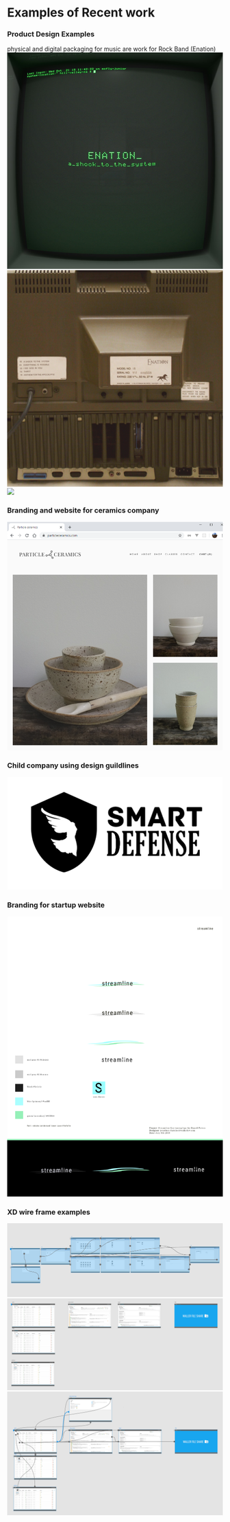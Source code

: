 # Examples of Recent work

### Product Design Examples
physical and digital packaging for music are work for Rock Band (Enation)
![](examples_of_work/ab67616d0000b2731ce3147b2c1f189310c1f686.jpg)
![](examples_of_work/ENATION%20Shock%20EP%20Reverse-hi-res-final.jpeg)
![](examples_of_work/Shock%20EP%20-%20Design%20Proof%20(W139).jpeg)

### Branding and website for ceramics company
![](examples_of_work/particle%20ceramics%20website.png)

### Child company using design guildlines
![](examples_of_work/smartdefense_transparent.png)

### Branding for startup website
![](examples_of_work/steamline%20v3.png)

### XD wire frame examples
![](examples_of_work/km%20wire.png)
![](examples_of_work/streamline%20wire.png)
![](examples_of_work/streamline-%20lines.png)


